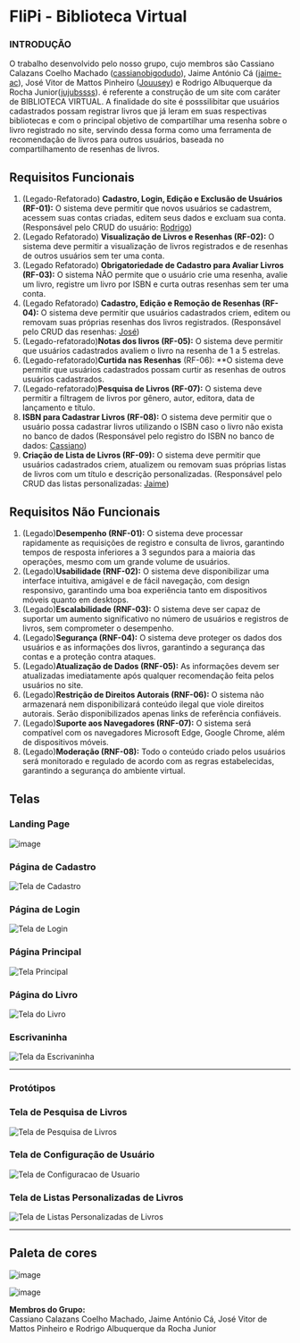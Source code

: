 # FliPi - Biblioteca Virtual

### INTRODUÇÃO
O trabalho desenvolvido pelo nosso grupo, cujo membros são Cassiano Calazans Coelho Machado ([cassianobigodudo](https://github.com/cassianobigodudo)), Jaime António Cá ([jaime-ac](https://github.com/jaime-ac)), José Vitor de Mattos Pinheiro ([Jouusey](https://github.com/Jouusey)) e Rodrigo Albuquerque da Rocha Junior([jujubssss](https://github.com/jujubssss)). é referente a construção de um site com caráter de BIBLIOTECA VIRTUAL. A finalidade do site é posssilibitar que usuários cadastrados possam registrar livros que já leram em suas respectivas bibliotecas e com o principal objetivo de compartilhar uma resenha sobre o livro registrado no site, servindo dessa forma como uma ferramenta de recomendação de livros para outros usuários, baseada no compartilhamento de resenhas de livros.

## Requisitos Funcionais

1. (Legado-Refatorado) **Cadastro, Login, Edição e Exclusão de Usuários (RF-01):** O sistema deve permitir que novos usuários se cadastrem, acessem suas contas criadas, editem seus dados e excluam sua conta. (Responsável pelo CRUD do usuário: [Rodrigo](https://github.com/jujubssss))
2. (Legado Refatorado) **Visualização de Livros e Resenhas (RF-02):** O sistema deve permitir a visualização de livros registrados e de resenhas de outros usuários sem ter uma conta.
3. (Legado Refatorado) **Obrigatoriedade de Cadastro para Avaliar Livros (RF-03):** O sistema NÃO permite que o usuário crie uma resenha, avalie um livro, registre um livro por ISBN e curta outras resenhas sem ter uma conta.
4. (Legado Refatorado) **Cadastro, Edição e Remoção de Resenhas (RF-04):** O sistema deve permitir que usuários cadastrados criem, editem ou removam suas próprias resenhas dos livros registrados. (Responsável pelo CRUD das resenhas: [José](https://github.com/Jouusey))
5. (Legado-refatorado)**Notas dos livros (RF-05):** O sistema deve permitir que usuários cadastrados avaliem o livro na resenha de 1 a 5 estrelas.
6. (Legado-refatorado)**Curtida nas Resenhas** (RF-06): **O sistema deve permitir que usuários cadastrados possam curtir as resenhas de outros usuários cadastrados.
7. (Legado-refatorado)**Pesquisa de Livros (RF-07):** O sistema deve permitir a filtragem de livros por gênero, autor, editora, data de lançamento e título.
8. **ISBN para Cadastrar Livros (RF-08):** O sistema deve permitir que o usuário possa cadastrar livros utilizando o ISBN caso o livro não exista no banco de dados (Responsável pelo registro do ISBN no banco de dados: [Cassiano](https://github.com/cassianobigodudo))
9. **Criação de Lista de Livros (RF-09):** O sistema deve permitir que usuários cadastrados criem, atualizem ou removam suas próprias listas de livros com um título e descrição personalizadas. (Responsável pelo CRUD das listas personalizadas: [Jaime](https://github.com/jaime-ac))

## Requisitos Não Funcionais

1. (Legado)**Desempenho (RNF-01):** O sistema deve processar rapidamente as requisições de registro e consulta de livros, garantindo tempos de resposta inferiores a 3 segundos para a maioria das operações, mesmo com um grande volume de usuários.
2. (Legado)**Usabilidade (RNF-02):** O sistema deve disponibilizar uma interface intuitiva, amigável e de fácil navegação, com design responsivo, garantindo uma boa experiência tanto em dispositivos móveis quanto em desktops.
3. (Legado)**Escalabilidade (RNF-03):** O sistema deve ser capaz de suportar um aumento significativo no número de usuários e registros de livros, sem comprometer o desempenho.
4. (Legado)**Segurança (RNF-04):** O sistema deve proteger os dados dos usuários e as informações dos livros, garantindo a segurança das contas e a proteção contra ataques.
5. (Legado)**Atualização de Dados (RNF-05):** As informações devem ser atualizadas imediatamente após qualquer recomendação feita pelos usuários no site.
6. (Legado)**Restrição de Direitos Autorais (RNF-06):** O sistema não armazenará nem disponibilizará conteúdo ilegal que viole direitos autorais. Serão disponibilizados apenas links de referência confiáveis.
7. (Legado)**Suporte aos Navegadores (RNF-07):** O sistema será compatível com os navegadores Microsoft Edge, Google Chrome, além de dispositivos móveis.
8. (Legado)**Moderação (RNF-08):** Todo o conteúdo criado pelos usuários será monitorado e regulado de acordo com as regras estabelecidas, garantindo a segurança do ambiente virtual.

## Telas

### Landing Page 
![image](https://github.com/user-attachments/assets/1132db13-941e-4ab0-bbb7-bdd63e6bdbd9)

### Página de Cadastro  
![Tela de Cadastro](https://trello.com/1/cards/67d87bd3a21598020db1d3b1/attachments/67d87ce735b033fc8f4dfa6a/download/image.png)

### Página de Login  
![Tela de Login](https://trello.com/1/cards/67d87bd3a21598020db1d3b1/attachments/67d87cfeacbb2a7661929ca7/download/image.png)

### Página Principal
![Tela Principal](https://trello.com/1/cards/67d87bd3a21598020db1d3b1/attachments/67d87d26e7b8242fced3dfdd/download/image.png)

### Página do Livro
![Tela do Livro](https://trello.com/1/cards/67d87bd3a21598020db1d3b1/attachments/67d87d9c2aea95d9da38558f/download/image.png)

### Escrivaninha

![Tela da Escrivaninha](https://trello.com/1/cards/67d87bd3a21598020db1d3b1/attachments/67d87dd90a22ae52a13ecd1e/download/image.png)

---

### Protótipos

### Tela de Pesquisa de Livros

![Tela de Pesquisa de Livros](https://trello.com/1/cards/67d85232fe31f9b907a3f18f/attachments/67d85236b30ae4d2613ea692/download/Frame_3.png)

### Tela de Configuração de Usuário

![Tela de Configuracao de Usuario](https://trello.com/1/cards/67d8834dc6b3e2e11e0cc212/attachments/67d88350776c570106c13077/download/Frame_9.png)

### Tela de Listas Personalizadas de Livros

![Tela de Listas Personalizadas de Livros](https://trello.com/1/cards/67d3375d036bf85216b83ad4/attachments/67d337f9866270a6f048612c/download/Livros_da_lista.png)


---
## Paleta de cores
![image](https://github.com/user-attachments/assets/306015c4-87ee-4e47-8710-8942a2069528)

![image](https://github.com/user-attachments/assets/9405752d-27b6-4a56-be2d-bacaa5008e50)

**Membros do Grupo:**  
Cassiano Calazans Coelho Machado, Jaime António Cá, José Vitor de Mattos Pinheiro e Rodrigo Albuquerque da Rocha Junior
